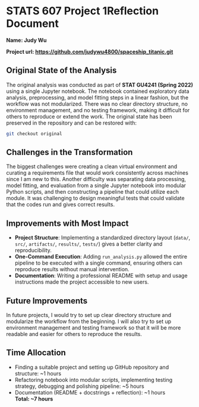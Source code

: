 # STATS 607 Project 1Reflection Document
**Name: Judy Wu**

**Project url: https://github.com/judywu4800/spaceship_titanic.git**

## Original State of the Analysis
The original analysis was conducted as part of **STAT GU4241 (Spring 2022)** using a single Jupyter notebook. The notebook contained exploratory data analysis, preprocessing, and model fitting steps in a linear fashion, but the workflow was not modularized. There was no clear directory structure, no environment management, and no testing framework, making it difficult for others to reproduce or extend the work.
The original state has been preserved in the repository and can be restored with:
```bash
git checkout original
```
## Challenges in the Transformation
The biggest challenges were creating a clean virtual environment and curating a requirements file that would work consistently across machines since I am new to this. Another difficulty was separating data processing, model fitting, and evaluation from a single Jupyter notebook into modular Python scripts, and then constructing a pipeline that could utilize each module. It was challenging to design meaningful tests that could validate that the codes run and gives correct results.

## Improvements with Most Impact
- **Project Structure**: Implementing a standardized directory layout (`data/`, `src/`, `artifacts/`, `results/`, `tests/`) gives a better clarity and reproducibility.  
- **One-Command Execution**: Adding `run_analysis.py` allowed the entire pipeline to be executed with a single command, ensuring others can reproduce results without manual intervention.  
- **Documentation**: Writing a professional README with setup and usage instructions made the project accessible to new users.  

## Future Improvements
In future projects, I would try to set up clear directory structure and modularize the workflow from the beginning. I will also try to set up environment management and testing framework so that it will be more readable and easier for others to reproduce the results.

## Time Allocation
- Finding a suitable project and setting up GitHub repository and structure: ~1 hours  
- Refactoring notebook into modular scripts, implementing testing strategy, debugging and polishing pipeline: ~5 hours
- Documentation (README + docstrings + reflection): ~1 hours  
**Total: ~7 hours** 